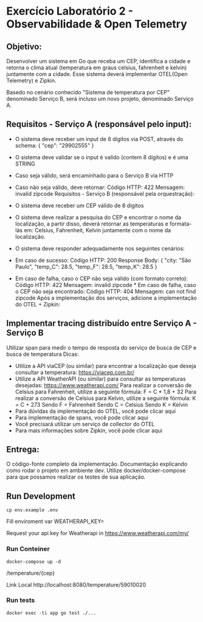 # Exercício Laboratório 2 - Observabilidade & Open Telemetry

## Objetivo: 
Desenvolver um sistema em Go que receba um CEP, identifica a cidade e retorna o clima atual (temperatura em graus celsius, fahrenheit e kelvin) juntamente com a cidade. Esse sistema deverá implementar OTEL(Open Telemetry) e Zipkin.

Basedo no cenário conhecido "Sistema de temperatura por CEP" denominado Serviço B, será incluso um novo projeto, denominado Serviço A.

 

## Requisitos - Serviço A (responsável pelo input):

* O sistema deve receber um input de 8 dígitos via POST, através do schema:  { "cep": "29902555" }
* O sistema deve validar se o input é valido (contem 8 dígitos) e é uma STRING
* Caso seja válido, será encaminhado para o Serviço B via HTTP
* Caso não seja válido, deve retornar:
  Código HTTP: 422
  Mensagem: invalid zipcode
  Requisitos - Serviço B (responsável pela orquestração):

* O sistema deve receber um CEP válido de 8 digitos
* O sistema deve realizar a pesquisa do CEP e encontrar o nome da localização, a partir disso, deverá retornar as temperaturas e formata-lás em: Celsius, Fahrenheit, Kelvin juntamente com o nome da localização.
* O sistema deve responder adequadamente nos seguintes cenários:
* Em caso de sucesso:
Código HTTP: 200
Response Body: { "city: "São Paulo", "temp_C": 28.5, "temp_F": 28.5, "temp_K": 28.5 }
* Em caso de falha, caso o CEP não seja válido (com formato correto):
Código HTTP: 422
Mensagem: invalid zipcode
​​* ​Em caso de falha, caso o CEP não seja encontrado:
Código HTTP: 404
Mensagem: can not find zipcode
Após a implementação dos serviços, adicione a implementação do OTEL + Zipkin:

## Implementar tracing distribuído entre Serviço A - Serviço B

Utilizar span para medir o tempo de resposta do serviço de busca de CEP e busca de temperatura
Dicas:

* Utilize a API viaCEP (ou similar) para encontrar a localização que deseja consultar a temperatura: https://viacep.com.br/
* Utilize a API WeatherAPI (ou similar) para consultar as temperaturas desejadas: https://www.weatherapi.com/
Para realizar a conversão de Celsius para Fahrenheit, utilize a seguinte fórmula: F = C * 1,8 + 32
Para realizar a conversão de Celsius para Kelvin, utilize a seguinte fórmula: K = C + 273
Sendo F = Fahrenheit
Sendo C = Celsius
Sendo K = Kelvin
* Para dúvidas da implementação do OTEL, você pode clicar aqui
* Para implementação de spans, você pode clicar aqui
* Você precisará utilizar um serviço de collector do OTEL
* Para mais informações sobre Zipkin, você pode clicar aqui
  
## Entrega:

O código-fonte completo da implementação.
Documentação explicando como rodar o projeto em ambiente dev.
Utilize docker/docker-compose para que possamos realizar os testes de sua aplicação.

## Run Development

```
cp env.example .env
````

Fill enviroment var WEATHERAPI_KEY=

Request your api key for Weatherapi in https://www.weatherapi.com/my/


### Run Conteiner

```
docker-compose up -d
```
/temperature/{cep}

Link Local http://localhost:8080/temperature/59010020

### Run tests
```
docker exec -ti app go test ./...
````

